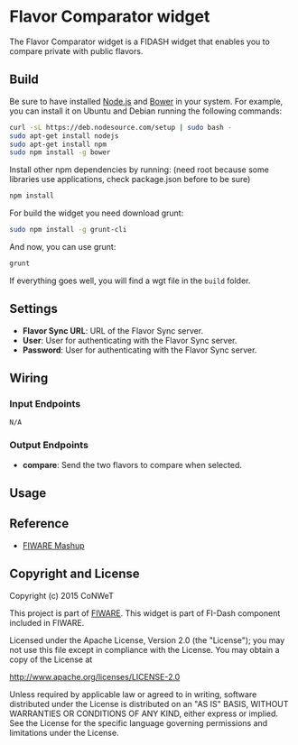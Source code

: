 Flavor Comparator widget
======================

The Flavor Comparator widget is a FIDASH widget that enables you to compare private with public flavors.

Build
-----

Be sure to have installed [Node.js](http://node.js) and [Bower](http://bower.io) in your system. For example, you can install it on Ubuntu and Debian running the following commands:

```bash
curl -sL https://deb.nodesource.com/setup | sudo bash -
sudo apt-get install nodejs
sudo apt-get install npm
sudo npm install -g bower
```

Install other npm dependencies by running: (need root because some libraries use applications, check package.json before to be sure)

```bash
npm install
```

For build the widget you need download grunt:

```bash
sudo npm install -g grunt-cli
```

And now, you can use grunt:

```bash
grunt
```

If everything goes well, you will find a wgt file in the `build` folder.

## Settings

- **Flavor Sync URL**: URL of the Flavor Sync server.
- **User**: User for authenticating with the Flavor Sync server.
- **Password**: User for authenticating with the Flavor Sync server.

## Wiring


### Input Endpoints

`N/A`


### Output Endpoints


- **compare**: Send the two flavors to compare when selected.

## Usage


## Reference

- [FIWARE Mashup](https://mashup.lab.fiware.org/)

## Copyright and License

Copyright (c) 2015 CoNWeT

This project is part of [FIWARE](https://www.fiware.org/). This widget is part of FI-Dash component included in FIWARE.

Licensed under the Apache License, Version 2.0 (the "License");
you may not use this file except in compliance with the License.
You may obtain a copy of the License at

http://www.apache.org/licenses/LICENSE-2.0

Unless required by applicable law or agreed to in writing, software
distributed under the License is distributed on an "AS IS" BASIS,
WITHOUT WARRANTIES OR CONDITIONS OF ANY KIND, either express or implied.
See the License for the specific language governing permissions and
limitations under the License.

